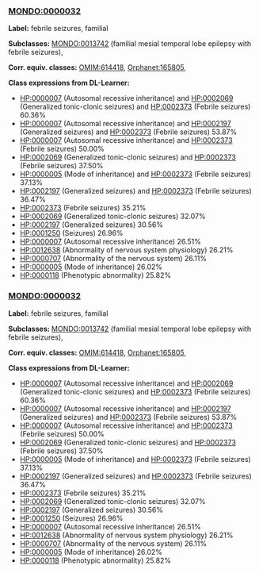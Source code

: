 
### [MONDO:0000032](http://purl.obolibrary.org/obo/MONDO_0000032)
**Label:** febrile seizures, familial

**Subclasses:** [MONDO:0013742](http://purl.obolibrary.org/obo/MONDO_0013742) (familial mesial temporal lobe epilepsy with febrile seizures), 

**Corr. equiv. classes:** [OMIM:614418](http://purl.obolibrary.org/obo/OMIM_614418), [Orphanet:165805](http://www.orpha.net/ORDO/Orphanet_165805), 

**Class expressions from DL-Learner:**

- [HP:0000007](http://purl.obolibrary.org/obo/HP_0000007) (Autosomal recessive inheritance) and [HP:0002069](http://purl.obolibrary.org/obo/HP_0002069) (Generalized tonic-clonic seizures) and [HP:0002373](http://purl.obolibrary.org/obo/HP_0002373) (Febrile seizures) 60.36%
- [HP:0000007](http://purl.obolibrary.org/obo/HP_0000007) (Autosomal recessive inheritance) and [HP:0002197](http://purl.obolibrary.org/obo/HP_0002197) (Generalized seizures) and [HP:0002373](http://purl.obolibrary.org/obo/HP_0002373) (Febrile seizures) 53.87%
- [HP:0000007](http://purl.obolibrary.org/obo/HP_0000007) (Autosomal recessive inheritance) and [HP:0002373](http://purl.obolibrary.org/obo/HP_0002373) (Febrile seizures) 50.00%
- [HP:0002069](http://purl.obolibrary.org/obo/HP_0002069) (Generalized tonic-clonic seizures) and [HP:0002373](http://purl.obolibrary.org/obo/HP_0002373) (Febrile seizures) 37.50%
- [HP:0000005](http://purl.obolibrary.org/obo/HP_0000005) (Mode of inheritance) and [HP:0002373](http://purl.obolibrary.org/obo/HP_0002373) (Febrile seizures) 37.13%
- [HP:0002197](http://purl.obolibrary.org/obo/HP_0002197) (Generalized seizures) and [HP:0002373](http://purl.obolibrary.org/obo/HP_0002373) (Febrile seizures) 36.47%
- [HP:0002373](http://purl.obolibrary.org/obo/HP_0002373) (Febrile seizures) 35.21%
- [HP:0002069](http://purl.obolibrary.org/obo/HP_0002069) (Generalized tonic-clonic seizures) 32.07%
- [HP:0002197](http://purl.obolibrary.org/obo/HP_0002197) (Generalized seizures) 30.56%
- [HP:0001250](http://purl.obolibrary.org/obo/HP_0001250) (Seizures) 26.96%
- [HP:0000007](http://purl.obolibrary.org/obo/HP_0000007) (Autosomal recessive inheritance) 26.51%
- [HP:0012638](http://purl.obolibrary.org/obo/HP_0012638) (Abnormality of nervous system physiology) 26.21%
- [HP:0000707](http://purl.obolibrary.org/obo/HP_0000707) (Abnormality of the nervous system) 26.11%
- [HP:0000005](http://purl.obolibrary.org/obo/HP_0000005) (Mode of inheritance) 26.02%
- [HP:0000118](http://purl.obolibrary.org/obo/HP_0000118) (Phenotypic abnormality) 25.82%



### [MONDO:0000032](http://purl.obolibrary.org/obo/MONDO_0000032)
**Label:** febrile seizures, familial

**Subclasses:** [MONDO:0013742](http://purl.obolibrary.org/obo/MONDO_0013742) (familial mesial temporal lobe epilepsy with febrile seizures), 

**Corr. equiv. classes:** [OMIM:614418](http://purl.obolibrary.org/obo/OMIM_614418), [Orphanet:165805](http://www.orpha.net/ORDO/Orphanet_165805), 

**Class expressions from DL-Learner:**

- [HP:0000007](http://purl.obolibrary.org/obo/HP_0000007) (Autosomal recessive inheritance) and [HP:0002069](http://purl.obolibrary.org/obo/HP_0002069) (Generalized tonic-clonic seizures) and [HP:0002373](http://purl.obolibrary.org/obo/HP_0002373) (Febrile seizures) 60.36%
- [HP:0000007](http://purl.obolibrary.org/obo/HP_0000007) (Autosomal recessive inheritance) and [HP:0002197](http://purl.obolibrary.org/obo/HP_0002197) (Generalized seizures) and [HP:0002373](http://purl.obolibrary.org/obo/HP_0002373) (Febrile seizures) 53.87%
- [HP:0000007](http://purl.obolibrary.org/obo/HP_0000007) (Autosomal recessive inheritance) and [HP:0002373](http://purl.obolibrary.org/obo/HP_0002373) (Febrile seizures) 50.00%
- [HP:0002069](http://purl.obolibrary.org/obo/HP_0002069) (Generalized tonic-clonic seizures) and [HP:0002373](http://purl.obolibrary.org/obo/HP_0002373) (Febrile seizures) 37.50%
- [HP:0000005](http://purl.obolibrary.org/obo/HP_0000005) (Mode of inheritance) and [HP:0002373](http://purl.obolibrary.org/obo/HP_0002373) (Febrile seizures) 37.13%
- [HP:0002197](http://purl.obolibrary.org/obo/HP_0002197) (Generalized seizures) and [HP:0002373](http://purl.obolibrary.org/obo/HP_0002373) (Febrile seizures) 36.47%
- [HP:0002373](http://purl.obolibrary.org/obo/HP_0002373) (Febrile seizures) 35.21%
- [HP:0002069](http://purl.obolibrary.org/obo/HP_0002069) (Generalized tonic-clonic seizures) 32.07%
- [HP:0002197](http://purl.obolibrary.org/obo/HP_0002197) (Generalized seizures) 30.56%
- [HP:0001250](http://purl.obolibrary.org/obo/HP_0001250) (Seizures) 26.96%
- [HP:0000007](http://purl.obolibrary.org/obo/HP_0000007) (Autosomal recessive inheritance) 26.51%
- [HP:0012638](http://purl.obolibrary.org/obo/HP_0012638) (Abnormality of nervous system physiology) 26.21%
- [HP:0000707](http://purl.obolibrary.org/obo/HP_0000707) (Abnormality of the nervous system) 26.11%
- [HP:0000005](http://purl.obolibrary.org/obo/HP_0000005) (Mode of inheritance) 26.02%
- [HP:0000118](http://purl.obolibrary.org/obo/HP_0000118) (Phenotypic abnormality) 25.82%


